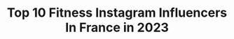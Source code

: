 ---
title: Top 10 Fitness Instagram Influencers In France in 2023
description: >-
  Find top fitness Instagram influencers in France in 2023. Most popular hashtags: #fit #fitness #confinement #fitfrenchies.
platform: Instagram
hits: 1092
text_top: Analyze the most popular Instagram influencers on inBeat.
text_bottom: Our platform holds 1092 Instagram influencers like this in France for you to work with.
profiles:
  - username: "realjoyceappia"
    fullname: >-
      Fashion| Joyceappia 🇬🇭🇨🇮
    bio: >-
      Making Social Media Real Again😉 Happiness Advocate 💖 @joyceappiatv Music| Fitness| Beauty| Fashion From 🇩🇪| 🔜📍USA PR: mgt.joceappia@gmail.com 📍UK/ US
    location: "France"
    followers: 34792
    engagement: 799
    commentsToLikes: 0.059775
    id: ck5zr3cyxvtgu0i14ve0jvyjt
    verified: false
    hashtags: ""
  - username: "alexandra_maia19"
    fullname: >-
      Alexandra Maia 🇫🇷
    bio: >-
      ❤Boxing 🥊Boxe Anglaise🐝 💘Savate Boxe française👊 🧚‍♀️💃 Pôle dance 💪Fitness🏋️‍♀️ Educateur sportif SBF🥊 Prépa éducateur SF🌞 💑
    location: "France"
    followers: 10012
    engagement: 1576
    commentsToLikes: 0.075288
    id: ck8t3yj7z4yew0j78vxrsns3q
    verified: false
    hashtags: "#lavieestbelle, #nolimit, #musculation, #nevergiveup"
  - username: "laara_o"
    fullname: >-
      L A R A
    bio: >-
      28 yo | Fashion & Fitness Lover | IDE⚕ 📍Anglet 🌊 SNAPCHAT : lal0u 📩 Collab : lara@agencejb.fr Liens de mes tenues👇🏽
    location: "France"
    followers: 109787
    engagement: 553
    commentsToLikes: 0.117576
    id: ck14lbycwtw3l0i190f6uxxag
    verified: false
    hashtags: "#look, #beauty, #fashion, #blogger"
  - username: "esmeemelissa"
    fullname: >-
      Esméemelissa
    bio: >-
      ♥ Gianni 𝙻𝚎𝚊𝚟𝚒𝚗𝚐 𝚊 𝚋𝚒𝚝 𝚘𝚏 𝚜𝚙𝚊𝚛𝚔𝚕𝚎 𝚎𝚟𝚎𝚛𝚢𝚠𝚑𝚎𝚛𝚎 𝙸 𝚐𝚘🌙🦋 📧 esmeevanstaaijeren@hotmail.com for collaboration Fashion and Fitness 🏋🏻‍♀️
    location: "France"
    followers: 17645
    engagement: 1148
    commentsToLikes: 0.055830
    id: ck5bz11fdq8ii0i11g30qgnhy
    verified: false
    hashtags: "#sheinofficial, #sheingals, #sheineu, #comegetfashion"
  - username: "fitwtini"
    fullname: >-
      
    bio: >-
      Fitness & Lifestyle. Transforme toi : @teamtrainsweateat tiktok: @lestissy 🤪 📧 fitwtini@po.agency Inscription à l’APP TRAINSWEATEAT ici ⤵️
    location: "France"
    followers: 254664
    engagement: 471
    commentsToLikes: 0.046075
    id: ck55mdsys3qcm0i11s0gzdjk8
    verified: false
    hashtags: "#teamtse, #live, #lifestyle, #trainsweateat"
  - username: "antonella_seco"
    fullname: >-
      
    bio: >-
      ✧ Lille ✧ Photographie • Santé • Nutrition • Fitness ✧ 2ème année de Naturopathie ✉ : Antonellaseco12@gmail.com
    location: "France"
    followers: 2276
    engagement: 3967
    commentsToLikes: 0.090406
    id: ckap5yvx0dqwl0i781tt8ey21
    verified: false
    hashtags: "#canonportrait, #pursuitofportraits, #photographersandmodels, #lillemaville"
  - username: "ludivine_sun"
    fullname: >-
      Ludivine 🦋
    bio: >-
      Amour & Motivation♥️ 📍Montpellier 🎂20 Student - Model - Fitness - Traveler Diplômée STAPS - Community Manager / Business Developer 🔥Women’s Best👇🏻
    location: "France"
    followers: 18191
    engagement: 706
    commentsToLikes: 0.384373
    id: ck5pylbhzwkna0i11n3bzhso2
    verified: false
    hashtags: "#fitnessmodel, #fitfrenchies, #autumncolors, #autumnvibes"
  - username: "claire.frnz"
    fullname: >-
      𝐂𝐥𝐚𝐢𝐫𝐞 Positive
    bio: >-
      ♡ fashion ♡ fitness ♡ frenchie ♡ Déco ♡ Cat : Yumi & Luna ♡ travel 〰️ Collaboration Contact email ou dm
    location: "France"
    followers: 12900
    engagement: 1675
    commentsToLikes: 0.087055
    id: ckap7dqgkjmk70i786v5wa5vv
    verified: false
    hashtags: "#makeup, #brunette, #tenue, #wavyhair"
  - username: "be.celine"
    fullname: >-
      🐍Céline
    bio: >-
      🇫🇷 Fitnessgirl ♈ Fun 💁🏼‍♀️Activité favorite : faire la meuf 📩 partenariat : @brune_agency 🎥 YouTube be.Cėline 🔽
    location: "France"
    followers: 12796
    engagement: 1283
    commentsToLikes: 0.125207
    id: ck5bvcmakjdzc0i11xpw4q5t4
    verified: false
    hashtags: "#fitnessbelgium, #portraitinspiration, #yogagirl, #teamgallice"
  - username: "marie.cardona_"
    fullname: >-
      PROZIS -> CARDONA
    bio: >-
      J'ai pas d'argument pour te convaincre de me follow mais vas-y j'suis fille cool allez ! 📍TOULOUSE @prozis (-10%) : CARDONA Fitness🏋️‍♀️
    location: "France"
    followers: 19438
    engagement: 1260
    commentsToLikes: 0.040790
    id: ck8t4zb128brj0j78uc5eqnji
    verified: false
    hashtags: "#motivationfitness, #workoutathome, #fitnessfreak, #workout"
---